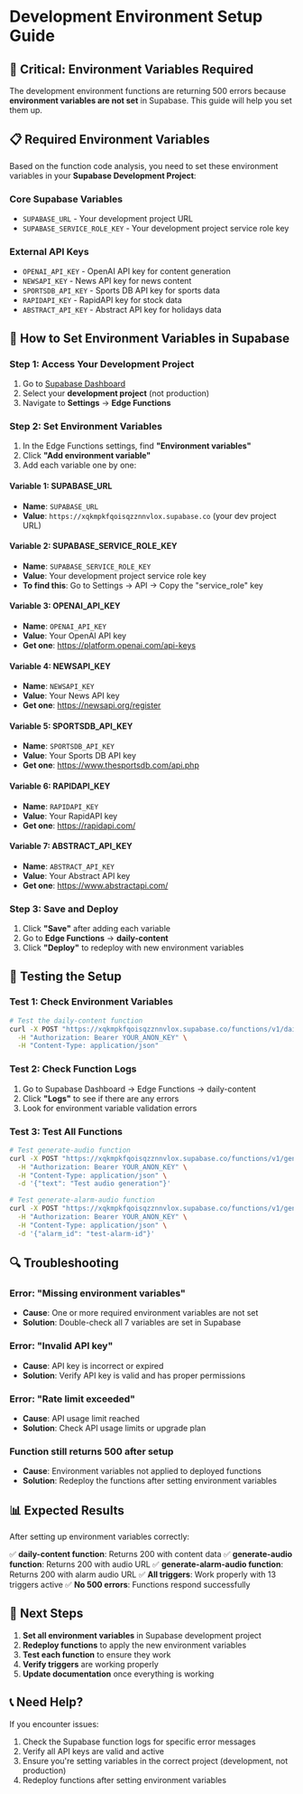 # Development Environment Setup Guide

## 🚨 Critical: Environment Variables Required

The development environment functions are returning 500 errors because **environment variables are not set** in Supabase. This guide will help you set them up.

## 📋 Required Environment Variables

Based on the function code analysis, you need to set these environment variables in your **Supabase Development Project**:

### **Core Supabase Variables**
- `SUPABASE_URL` - Your development project URL
- `SUPABASE_SERVICE_ROLE_KEY` - Your development project service role key

### **External API Keys**
- `OPENAI_API_KEY` - OpenAI API key for content generation
- `NEWSAPI_KEY` - News API key for news content
- `SPORTSDB_API_KEY` - Sports DB API key for sports data
- `RAPIDAPI_KEY` - RapidAPI key for stock data
- `ABSTRACT_API_KEY` - Abstract API key for holidays data

## 🔧 How to Set Environment Variables in Supabase

### **Step 1: Access Your Development Project**
1. Go to [Supabase Dashboard](https://supabase.com/dashboard)
2. Select your **development project** (not production)
3. Navigate to **Settings** → **Edge Functions**

### **Step 2: Set Environment Variables**
1. In the Edge Functions settings, find **"Environment variables"**
2. Click **"Add environment variable"**
3. Add each variable one by one:

#### **Variable 1: SUPABASE_URL**
- **Name**: `SUPABASE_URL`
- **Value**: `https://xqkmpkfqoisqzznnvlox.supabase.co` (your dev project URL)

#### **Variable 2: SUPABASE_SERVICE_ROLE_KEY**
- **Name**: `SUPABASE_SERVICE_ROLE_KEY`
- **Value**: Your development project service role key
- **To find this**: Go to Settings → API → Copy the "service_role" key

#### **Variable 3: OPENAI_API_KEY**
- **Name**: `OPENAI_API_KEY`
- **Value**: Your OpenAI API key
- **Get one**: https://platform.openai.com/api-keys

#### **Variable 4: NEWSAPI_KEY**
- **Name**: `NEWSAPI_KEY`
- **Value**: Your News API key
- **Get one**: https://newsapi.org/register

#### **Variable 5: SPORTSDB_API_KEY**
- **Name**: `SPORTSDB_API_KEY`
- **Value**: Your Sports DB API key
- **Get one**: https://www.thesportsdb.com/api.php

#### **Variable 6: RAPIDAPI_KEY**
- **Name**: `RAPIDAPI_KEY`
- **Value**: Your RapidAPI key
- **Get one**: https://rapidapi.com/

#### **Variable 7: ABSTRACT_API_KEY**
- **Name**: `ABSTRACT_API_KEY`
- **Value**: Your Abstract API key
- **Get one**: https://www.abstractapi.com/

### **Step 3: Save and Deploy**
1. Click **"Save"** after adding each variable
2. Go to **Edge Functions** → **daily-content**
3. Click **"Deploy"** to redeploy with new environment variables

## 🧪 Testing the Setup

### **Test 1: Check Environment Variables**
```bash
# Test the daily-content function
curl -X POST "https://xqkmpkfqoisqzznnvlox.supabase.co/functions/v1/daily-content" \
  -H "Authorization: Bearer YOUR_ANON_KEY" \
  -H "Content-Type: application/json"
```

### **Test 2: Check Function Logs**
1. Go to Supabase Dashboard → Edge Functions → daily-content
2. Click **"Logs"** to see if there are any errors
3. Look for environment variable validation errors

### **Test 3: Test All Functions**
```bash
# Test generate-audio function
curl -X POST "https://xqkmpkfqoisqzznnvlox.supabase.co/functions/v1/generate-audio" \
  -H "Authorization: Bearer YOUR_ANON_KEY" \
  -H "Content-Type: application/json" \
  -d '{"text": "Test audio generation"}'

# Test generate-alarm-audio function
curl -X POST "https://xqkmpkfqoisqzznnvlox.supabase.co/functions/v1/generate-alarm-audio" \
  -H "Authorization: Bearer YOUR_ANON_KEY" \
  -H "Content-Type: application/json" \
  -d '{"alarm_id": "test-alarm-id"}'
```

## 🔍 Troubleshooting

### **Error: "Missing environment variables"**
- **Cause**: One or more required environment variables are not set
- **Solution**: Double-check all 7 variables are set in Supabase

### **Error: "Invalid API key"**
- **Cause**: API key is incorrect or expired
- **Solution**: Verify API key is valid and has proper permissions

### **Error: "Rate limit exceeded"**
- **Cause**: API usage limit reached
- **Solution**: Check API usage limits or upgrade plan

### **Function still returns 500 after setup**
- **Cause**: Environment variables not applied to deployed functions
- **Solution**: Redeploy the functions after setting environment variables

## 📊 Expected Results

After setting up environment variables correctly:

✅ **daily-content function**: Returns 200 with content data
✅ **generate-audio function**: Returns 200 with audio URL
✅ **generate-alarm-audio function**: Returns 200 with alarm audio URL
✅ **All triggers**: Work properly with 13 triggers active
✅ **No 500 errors**: Functions respond successfully

## 🔄 Next Steps

1. **Set all environment variables** in Supabase development project
2. **Redeploy functions** to apply the new environment variables
3. **Test each function** to ensure they work
4. **Verify triggers** are working properly
5. **Update documentation** once everything is working

## 📞 Need Help?

If you encounter issues:
1. Check the Supabase function logs for specific error messages
2. Verify all API keys are valid and active
3. Ensure you're setting variables in the correct project (development, not production)
4. Redeploy functions after setting environment variables 